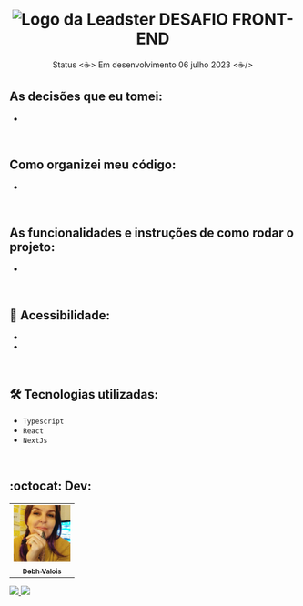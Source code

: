<h1 align="center">
  <img alt="Logo da Leadster" title="portfolio" src="./img/logo.png"/>
  DESAFIO FRONT-END
</h1>
<p align="center"> Status <☕> Em desenvolvimento 06 julho 2023 <☕/></p>


## As decisões que eu tomei:
- 

</br>

## Como  organizei meu código:
- 

</br>

## As funcionalidades e instruções de como rodar o projeto:
- 

</br>



## 📁 Acessibilidade:
- 
- 

</br>

## 🛠️ Tecnologias utilizadas:
- ``Typescript``
- ``React``
- ``NextJs``

</br>

## :octocat: Dev: 
<table>
  <tr>
    <td align="center">
      <a href="#">
        <img src="./public/debh-valois.jpeg" width="100px" alt="Retrato"/><br>
        <sub>
          <b>Debh Valois</b>
        </sub>
      </a>
    </td>
  </tr>
</table>
<a href="https://www.linkedin.com/in/debhvaloispsy" alt="LinkedIn" target="_blank">
<img src="https://img.shields.io/badge/LinkedIn-%230077B5.svg?&style=flat-square&logo=linkedin&logoColor=white">
</a>
<a href="https://wa.me/message/BEJEUW7SBB2HH1" alt="WhatsApp" target="_blank">
<img src="https://img.shields.io/badge/-WhatsApp-25d366?style=flat-square&labelColor=25d366&logo=whatsapp&logoColor=white&link=https://wa.me/5584981430120">
</a>
